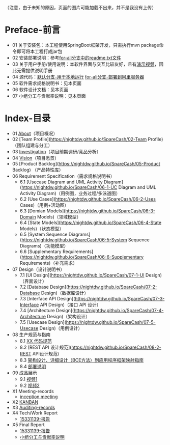 （注意，由于未知的原因，页面的图片可能加载不出来，并不是我没有上传）

# Preface-前言

- 01 关于安装包：本工程使用SpringBoot框架开发，只需执行mvn package命令即可将本工程打成jar包
- 02 安装部署说明：参考[for-ali分支中的readme.txt文件](https://github.com/NightDW/SpareCash/blob/for-ali/readme.txt)
- 03 关于用户手册/使用说明：本软件界面与交互比较友好，且有[演示视频](https://www.bilibili.com/video/av56580737/)，因此无需提供说明手册
- 04 源代码：[默认分支-用于本地运行](https://github.com/NightDW/SpareCash/tree/master) [for-ali分支-部署到阿里服务器](https://github.com/NightDW/SpareCash/tree/for-ali)
- 05 软件需求规格说明书：见本页面
- 06 软件设计文档：见本页面
- 07 小组分工与贡献率说明：见本页面


# Index-目录

- 01 [About](https://nightdw.github.io/SpareCash/01-About)（项目概况）
- 02 [Team Profile](https://nightdw.github.io/SpareCash/02-Team Profile)（团队组建与分工）
- 03 [Investigation](https://nightdw.github.io/SpareCash/03-Investigation)（项目前期调研/竞品分析）
- 04 [Vision](https://nightdw.github.io/SpareCash/04-Vision)（项目愿景）
- 05 [Product Backlog](https://nightdw.github.io/SpareCash/05-Product Backlog) （产品特性库）
- 06 Requirement Specification（需求规格说明书）
  - 6.1 [Usecase Diagram and UML Activity Diagram](https://nightdw.github.io/SpareCash/06-1-UC Diagram and UML Activity Diagram)（用例图，业务过程/多泳道图）
  - 6.2 [Use Cases](https://nightdw.github.io/SpareCash/06-2-Uses Cases)（用例+活动图）
  - 6.3 [Domian Models](https://nightdw.github.io/SpareCash/06-3-Domain Models)（领域模型）
  - 6.4 [State Models](https://nightdw.github.io/SpareCash/06-4-State Models)（状态模型）
  - 6.5 [System Sequence Diagrams](https://nightdw.github.io/SpareCash/06-5-System Sequence Diagrams)（功能模型）
  - 6.6 [Supplementary Requirements](https://nightdw.github.io/SpareCash/06-6-Supplementary Requirements)（补充需求）
- 07 Design（设计说明书）
  - 7.1 [UI Design](https://nightdw.github.io/SpareCash/07-1-UI Design)（界面设计）
  - 7.2 [Database Design](https://nightdw.github.io/SpareCash/07-2-Database Design)（数据库设计）
  - 7.3 [Interface API Design](https://nightdw.github.io/SpareCash/07-3-Interface API Design)（接口 API 设计）
  - 7.4 [Architecture Design](https://nightdw.github.io/SpareCash/07-4-Architecture Design)（架构设计）
  - 7.5 [Usecase Design](https://nightdw.github.io/SpareCash/07-5-Usecase Design)（用例设计）
- 08 生产规范与指南
  - 8.1 [XX 代码规范](https://nightdw.github.io/SpareCash/08-1-XX代码规范)
  - 8.2 [REST API 设计规范](https://nightdw.github.io/SpareCash/08-2-REST API设计规范)
  - 8.3 [架构设计、详细设计（BCE方法）到应用程序框架映射指南](https://nightdw.github.io/SpareCash/08-3-映射指南)
  - 8.4 [部署说明](https://nightdw.github.io/SpareCash/08-4-部署说明)
- 09 成品展示
  - 9.1 [视频1](https://nightdw.github.io/SpareCash/09-1-视频1)
  - 9.2 [视频2](https://nightdw.github.io/SpareCash/09-2-视频2)
- X1 Meeting-records
  - [inception meeting](https://nightdw.github.io/SpareCash/X1-1-Meeting)
- X2 [KANBAN](https://nightdw.github.io/SpareCash/X2-KANBAN)
- X3 [Auditing-records](https://nightdw.github.io/SpareCash/X3-Auditing-records)
- X4 Tech/Work Report
  - [15331139-报告](https://nightdw.github.io/SpareCash/X4-1-15331139-报告)
- X5 Final Report
  - [15331139-报告](https://nightdw.github.io/SpareCash/X5-1-15331139-报告)
  - [小组分工与贡献率说明](https://nightdw.github.io/SpareCash/X5-2-分工与贡献率说明)
